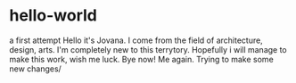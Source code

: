 # hello-world
a first attempt
Hello it's Jovana. I come from the field of architecture, design, arts. I'm completely new to this terrytory. Hopefully i will manage to make this work, wish me luck. Bye now!
Me again. Trying to make some new changes/
